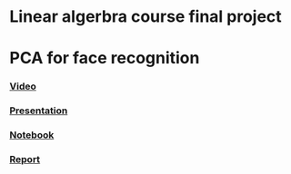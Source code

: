 # Linear algerbra course final project

# PCA for face recognition

### [Video](https://youtu.be/0i9UjtEz8XY)

### [Presentation](https://drive.google.com/file/d/1HwfAXfTb46dtwFxS2LM5RqDvqyocV-Hs/view?usp=sharing)

### [Notebook](https://github.com/IvanProdaiko94/UCU-linear-algebra-course/blob/master/final/face_recognition_pca.ipynb)

### [Report](https://www.overleaf.com/read/mfrzyspchwbh)
